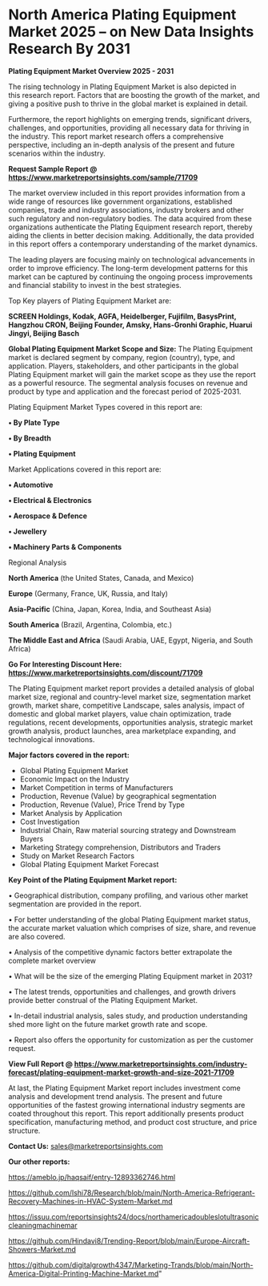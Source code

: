 # North America Plating Equipment Market 2025 – on New Data Insights Research By 2031

<Strong> Plating Equipment Market Overview 2025 - 2031</strong>

The rising technology in Plating Equipment Market is also depicted in this research report. Factors that are boosting the growth of the market, and giving a positive push to thrive in the global market is explained in detail.

Furthermore, the report highlights on emerging trends, significant drivers, challenges, and opportunities, providing all necessary data for thriving in the industry. This report market research offers a comprehensive perspective, including an in-depth analysis of the present and future scenarios within the industry.

<strong>Request Sample Report @ <a href=https://www.marketreportsinsights.com/sample/71709>https://www.marketreportsinsights.com/sample/71709</a></strong>

The market overview included in this report provides information from a wide range of resources like government organizations, established companies, trade and industry associations, industry brokers and other such regulatory and non-regulatory bodies. The data acquired from these organizations authenticate the Plating Equipment research report, thereby aiding the clients in better decision making. Additionally, the data provided in this report offers a contemporary understanding of the market dynamics.

The leading players are focusing mainly on technological advancements in order to improve efficiency. The long-term development patterns for this market can be captured by continuing the ongoing process improvements and financial stability to invest in the best strategies.

Top Key players of Plating Equipment Market are:

<strong>SCREEN Holdings, Kodak, AGFA, Heidelberger, Fujifilm, BasysPrint, Hangzhou CRON, Beijing Founder, Amsky, Hans-Gronhi Graphic, Huarui Jingyi, Beijing Basch</strong>

<strong><b>Global Plating Equipment Market Scope and Size:</b></strong>
The Plating Equipment market is declared segment by company, region (country), type, and application. Players, stakeholders, and other participants in the global Plating Equipment market will gain the market scope as they use the report as a powerful resource. The segmental analysis focuses on revenue and product by type and application and the forecast period of 2025-2031.

Plating Equipment Market Types covered in this report are:

<strong>• By Plate Type

• By Breadth

• Plating Equipment</strong>

Market Applications covered in this report are:

<strong>• Automotive

• Electrical & Electronics

• Aerospace & Defence

• Jewellery

• Machinery Parts & Components</strong> 

Regional Analysis

<strong>North America</strong> (the United States, Canada, and Mexico)

<strong>Europe</strong> (Germany, France, UK, Russia, and Italy)

<strong>Asia-Pacific</strong> (China, Japan, Korea, India, and Southeast Asia)

<strong>South America</strong> (Brazil, Argentina, Colombia, etc.)

<strong>The Middle East and Africa</strong> (Saudi Arabia, UAE, Egypt, Nigeria, and South Africa)

<strong>Go For Interesting Discount Here: <a href=https://www.marketreportsinsights.com/discount/71709>https://www.marketreportsinsights.com/discount/71709</a></strong>

The Plating Equipment market report provides a detailed analysis of global market size, regional and country-level market size, segmentation market growth, market share, competitive Landscape, sales analysis, impact of domestic and global market players, value chain optimization, trade regulations, recent developments, opportunities analysis, strategic market growth analysis, product launches, area marketplace expanding, and technological innovations.

<strong><b>Major factors covered in the report:</b></strong>
<ul>
  <li>Global Plating Equipment Market </li>
  <li>Economic Impact on the Industry</li>
  <li>Market Competition in terms of Manufacturers</li>
  <li>Production, Revenue (Value) by geographical segmentation</li>
  <li>Production, Revenue (Value), Price Trend by Type</li>
  <li>Market Analysis by Application</li>
  <li>Cost Investigation</li>
  <li>Industrial Chain, Raw material sourcing strategy and Downstream Buyers</li>
  <li>Marketing Strategy comprehension, Distributors and Traders</li>
  <li>Study on Market Research Factors</li>
  <li>Global Plating Equipment Market Forecast</li>
</ul>

<strong><b>Key Point of the Plating Equipment Market report:</b></strong>

• Geographical distribution, company profiling, and various other market segmentation are provided in the report.

• For better understanding of the global Plating Equipment market status, the accurate market valuation which comprises of size, share, and revenue are also covered.

• Analysis of the competitive dynamic factors better extrapolate the complete market overview

• What will be the size of the emerging Plating Equipment market in 2031?

• The latest trends, opportunities and challenges, and growth drivers provide better construal of the Plating Equipment Market.

• In-detail industrial analysis, sales study, and production understanding shed more light on the future market growth rate and scope.

• Report also offers the opportunity for customization as per the customer request.

<strong><b>View Full Report @ <a href=https://www.marketreportsinsights.com/industry-forecast/plating-equipment-market-growth-and-size-2021-71709>https://www.marketreportsinsights.com/industry-forecast/plating-equipment-market-growth-and-size-2021-71709</a></b></strong>


At last, the Plating Equipment Market report includes investment come analysis and development trend analysis. The present and future opportunities of the fastest growing international industry segments are coated throughout this report. This report additionally presents product specification, manufacturing method, and product cost structure, and price structure.

<strong>Contact Us:</strong>
sales@marketreportsinsights.com

<strong>Our other reports:</strong>

<a href=https://ameblo.jp/haqsaif/entry-12893362746.html>https://ameblo.jp/haqsaif/entry-12893362746.html</a>

<a href=https://github.com/Ishi78/Research/blob/main/North-America-Refrigerant-Recovery-Machines-in-HVAC-System-Market.md>https://github.com/Ishi78/Research/blob/main/North-America-Refrigerant-Recovery-Machines-in-HVAC-System-Market.md</a>

<a href=https://issuu.com/reportsinsights24/docs/northamericadoubleslotultrasoniccleaningmachinemar>https://issuu.com/reportsinsights24/docs/northamericadoubleslotultrasoniccleaningmachinemar</a>

<a href=https://github.com/Hindavi8/Trending-Report/blob/main/Europe-Aircraft-Showers-Market.md>https://github.com/Hindavi8/Trending-Report/blob/main/Europe-Aircraft-Showers-Market.md</a>

<a href=https://github.com/digitalgrowth4347/Marketing-Trands/blob/main/North-America-Digital-Printing-Machine-Market.md>https://github.com/digitalgrowth4347/Marketing-Trands/blob/main/North-America-Digital-Printing-Machine-Market.md</a>"
